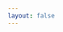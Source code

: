 ```yaml
---
layout: false
---
```


<script setup lang="ts">
import { defineClientComponent } from 'vitepress';

// 客户端才有的pinia持久化存储中的localStorage和sessionStorage
const JumpGame = defineClientComponent(() => {
    return import('./index.vue');
});
</script>

<JumpGame/>


